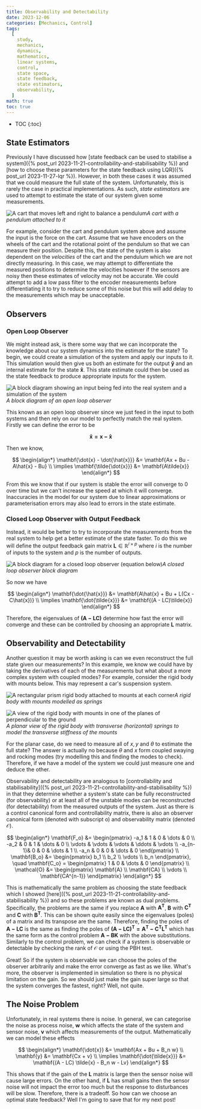 ```yaml
---
title: Observability and Detectability
date: 2023-12-06
categories: [Mechanics, Control]
tags:
  [
    study,
    mechanics,
    dynamics,
    mathematics,
    linear systems,
    control,
    state space,
    state feedback,
    state estimators,
    observability,
  ]
math: true
toc: true
---
```


<!-- prettier-ignore -->
* TOC
{:toc}

## State Estimators

Previously I have discussed how [state feedback can be used to stabilise a
system]({% post_url 2023-11-21-controllability-and-stabilisability %}) and [how to choose these
parameters for the state feedback using LQR]({% post_url 2023-11-27-lqr %}). However, in both these
cases it was assumed that we could measure the full state of the system. Unfortunately, this is
rarely the case in practical implementations. As such, _state estimators_ are used to attempt to
estimate the state of our system given some measurements.

![A cart that moves left and right to balance a pendulum](/images/cart_pendulum.jpg)_A cart with a
pendulum attached to it_

For example, consider the cart and pendulum system above and assume the input is the force on the
cart. Assume that we have encoders on the wheels of the cart and the rotational point of the
pendulum so that we can measure their position. Despite this, the state of the system is also
dependent on the _velocities_ of the cart and the pendulum which we are not directly measuring. In
this case, we may attempt to differentiate the measured positions to determine the velocities
however if the sensors are noisy then these estimates of velocity may not be accurate. We could
attempt to add a low pass filter to the encoder measurements before differentiating it to try to
reduce some of this noise but this will add delay to the measurements which may be unacceptable.

## Observers

### Open Loop Observer

We might instead ask, is there some way that we can incorporate the knowledge about our system
dynamics into the estimate for the state? To begin, we could create a simulation of the system and
apply our inputs to it. This simulation would then give us both an estimate for the output
$\mathbf{\hat{y}}$ and an internal estimate for the state $\mathbf{\hat{x}}$. This state estimate
could then be used as the state feedback to produce appropriate inputs for the system.

![A block diagram showing an input being fed into the real system and a simulation of the system](/images/open_loop_observer.jpg)_A
block diagram of an open loop observer_

This known as an open loop observer since we just feed in the input to both systems and then rely on
our model to perfectly match the real system. Firstly we can define the error to be

$$
\mathbf{\tilde{x} = x - \hat{x}}
$$

Then we know,

$$
\begin{align*}
  \mathbf{\dot{x} - \dot{\hat{x}}} &= \mathbf{Ax + Bu - A\hat{x} - Bu} \\
  \implies \mathbf{\tilde{\dot{x}}} &= \mathbf{A\tilde{x}}
\end{align*}
$$

From this we know that if our system is stable the error will converge to 0 over time but we can't
increase the speed at which it will converge. Inaccuracies in the model for our system due to linear
approximations or parameterisation errors may also lead to errors in the state estimate.

### Closed Loop Observer with Output Feedback

Instead, it would be better to try to incorporate the measurements from the real system to help get
a better estimate of the state faster. To do this we will define the output feedback gain matrix
$\mathbf{L} \in \mathbb{R}^{i \times p}$ where $i$ is the number of inputs to the system and $p$ is
the number of outputs.

![A block diagram for a closed loop observer (equation below)](/images/closed_loop_observer.jpg)_A
closed loop observer block diagram_

So now we have

$$
\begin{align*}
  \mathbf{\dot{\hat{x}}} &= \mathbf{A\hat{x} + Bu + L(Cx - C\hat{x})} \\
  \implies \mathbf{\dot{\tilde{x}}} &= \mathbf{(A - LC)\tilde{x}}
\end{align*}
$$

Therefore, the eigenvalues of $\mathbf{(A - LC)}$ determine how fast the error will converge and
these can be controlled by choosing an appropriate $\mathbf{L}$ matrix.

## Observability and Detectability

Another question it may be worth asking is can we even reconstruct the full state given our
measurements? In this example, we know we could have by taking the derivatives of each of the
measurements but what about a more complex system with coupled modes? For example, consider the
rigid body with mounts below. This may represent a car's suspension system.

![A rectangular prism rigid body attached to mounts at each corner](/images/rigid_body_mounts_3d.jpg)_A
rigid body with mounts modelled as springs_

![A view of the rigid body with mounts in one of the planes of perpendicular to the ground](/images/rigid_body_mounts_plane.jpg)_A
planar view of the rigid body with transverse \(horizontal\) springs to model the transverse
stiffness of the mounts_

For the planar case, do we need to measure all of $x,\, y$ and $\theta$ to estimate the full state?
The answer is actually no because $\theta$ and $x$ form coupled swaying and rocking modes \(try
modelling this and finding the modes to check\). Therefore, if we have a model of the system we
could just measure one and deduce the other.

Observability and detectability are analogous to [controllability and
stabilisability]({% post_url 2023-11-21-controllability-and-stabilisability %}) in that they
determine whether a system's state can be fully reconstructed \(for observability\) or at least all
of the unstable modes can be reconstructed \(for detectability\) from the measured outputs of the
system. Just as there is a control canonical form and controllability matrix, there is also an
observer canonical form \(denoted with subscript o\) and observability matrix \(denoted
$\mathcal{O}$).

$$
\begin{align*}
  \mathbf{F_o} &= \begin{pmatrix}
    -a_1    & 1       & 0       & \dots   & 0 \\
    -a_2    & 0       & 1       & \dots   & 0 \\
    \vdots  & \vdots  & \vdots  & \ddots  & \vdots \\
    -a_{n-1}& 0       & 0       & \dots   & 1 \\
    -a_n    & 0       & 0       & \dots   & 0
  \end{pmatrix}
  \\
  \mathbf{B_o} &= \begin{pmatrix} b_1 \\ b_2 \\ \vdots \\ b_n \end{pmatrix},
  \quad
  \mathbf{C_o} = \begin{pmatrix} 1 & 0 & \dots & 0 \end{pmatrix}
  \\
  \mathcal{O} &= \begin{pmatrix} \mathbf{A} \\ \mathbf{CA} \\ \vdots \\ \mathbf{CA^{n-1}} \end{pmatrix}
\end{align*}
$$

This is mathematically the same problem as choosing the state feedback which I showed
[here]({% post_url 2023-11-21-controllability-and-stabilisability %}) and so these problems are
known as dual problems. Specifically, the problems are the same if you replace $\mathbf{A}$ with
$\mathbf{A^T}$, $\mathbf{B}$ with $\mathbf{C^T}$ and $\mathbf{C}$ with $\mathbf{B^T}$. This can be
shown quite easily since the eigenvalues \(poles\) of a matrix and its transpose are the same.
Therefore, finding the poles of $\mathbf{A - LC}$ is the same as finding the poles of
$\mathbf{(A - LC)^T = A^T - C^T L^T}$ which has the same form as the control problem
$\mathbf{A - BK}$ with the above substitutions. Similarly to the control problem, we can check if a
system is observable or detectable by checking the rank of $\mathcal{O}$ or using the PBH test.

Great! So if the system is observable we can choose the poles of the observer arbitrarily and make
the error converge as fast as we like. What's more, the observer is implemented in simulation so
there is no physical limitation on the gain. So we should just make the gain super large so that the
system converges the fastest, right? Well, not quite.

## The Noise Problem

Unfortunately, in real systems there is noise. In general, we can categorise the noise as process
noise, $\mathbf{w}$ which affects the state of the system and sensor noise, $\mathbf{v}$ which
affects measurements of the output. Mathematically we can model these effects

$$
\begin{align*}
  \mathbf{\dot{x}} &= \mathbf{Ax + Bu + B_n w} \\
  \mathbf{y} &= \mathbf{Cx + v} \\
  \implies \mathbf{\dot{\tilde{x}}} &= \mathbf{(A - LC) \tilde{x} - B_n w - Lv}
\end{align*}
$$

This shows that if the gain of the $\mathbf{L}$ matrix is large then the sensor noise will cause
large errors. On the other hand, if $\mathbf{L}$ has small gains then the sensor noise will not
impact the error too much but the response to disturbances will be slow. Therefore, there is a
tradeoff. So how can we choose an optimal state feedback? Well I'm going to save that for my next
post!
